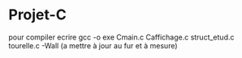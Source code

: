 # Projet-C

pour compiler ecrire gcc -o exe Cmain.c Caffichage.c struct_etud.c tourelle.c -Wall (a mettre à jour au fur et à mesure)
